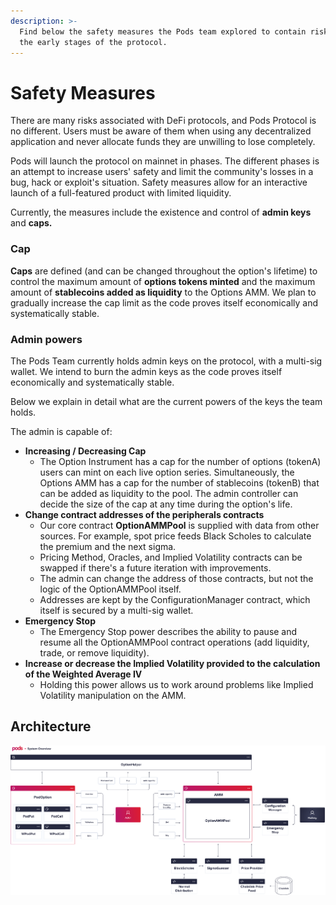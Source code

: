 ```yaml
---
description: >-
  Find below the safety measures the Pods team explored to contain risks during
  the early stages of the protocol.
---
```


# Safety Measures

There are many risks associated with DeFi protocols, and Pods Protocol is no different. Users must be aware of them when using any decentralized application and never allocate funds they are unwilling to lose completely.

Pods will launch the protocol on mainnet in phases. The different phases is an attempt to increase users' safety and limit the community's losses in a bug, hack or exploit's situation. Safety measures allow for an interactive launch of a full-featured product with limited liquidity.

Currently, the measures include the existence and control of **admin keys** and **caps.**

### **Cap**

**Caps** are defined \(and can be changed throughout the option's lifetime\) to control the maximum amount of **options tokens minted** and the maximum amount of **stablecoins added as liquidity** to the Options AMM. We plan to gradually increase the cap limit as the code proves itself economically and systematically stable.

### Admin powers

‌The Pods Team currently holds admin keys on the protocol, with a multi-sig wallet. We intend to burn the admin keys as the code proves itself economically and systematically stable.

Below we explain in detail what are the current powers of the keys the team holds.

The admin is capable of:

* **Increasing / Decreasing Cap**
  * The Option Instrument has a cap for the number of options \(tokenA\) users can mint on each live option series. Simultaneously, the Options AMM has a cap for the number of stablecoins \(tokenB\) that can be added as liquidity to the pool. The admin controller can decide the size of the cap at any time during the option's life.
* **Change contract addresses of the peripherals contracts**
  * Our core contract **OptionAMMPool** is supplied with data from other sources. For example, spot price feeds Black Scholes to calculate the premium and the next sigma.
  * Pricing Method, Oracles, and Implied Volatility contracts can be swapped if there's a future iteration with improvements.
  * The admin can change the address of those contracts, but not the logic of the OptionAMMPool itself.
  * Addresses are kept by the ConfigurationManager contract, which itself is secured by a multi-sig wallet.
* **Emergency Stop**
  * The Emergency Stop power describes the ability to pause and resume all the OptionAMMPool contract operations \(add liquidity, trade, or remove liquidity\).
* **Increase or decrease the Implied Volatility provided to the calculation of the Weighted Average IV**
  * Holding this power allows us to work around problems like Implied Volatility manipulation on the AMM.

## Architecture

![System Architecture Design ](../.gitbook/assets/frame-3-1-.png)


